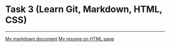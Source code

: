 # Task 3 (Learn Git, Markdown, HTML, CSS)
---
[My markdown document](https://klimsava.github.io/rsschool-cv/cv)
[My resume on HTML page](https://klimsava.github.io/rsschool-cv/)